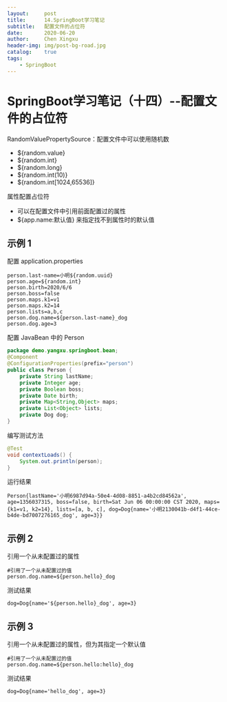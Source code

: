 ```yaml
---
layout:     post
title:      14.SpringBoot学习笔记
subtitle:   配置文件的占位符
date:       2020-06-20
author:     Chen Xingxu
header-img: img/post-bg-road.jpg
catalog:    true
tags:
    - SpringBoot
---
```

# SpringBoot学习笔记（十四）--配置文件的占位符

RandomValuePropertySource：配置文件中可以使用随机数

- ${random.value}
- ${random.int}
- ${random.long}
- ${random.int(10)}
- ${random.int[1024,65536]}

属性配置占位符

- 可以在配置文件中引用前面配置过的属性
- ${app.name:默认值} 来指定找不到属性时的默认值

## 示例 1

配置 application.properties

```properties
person.last-name=小明${random.uuid}
person.age=${random.int}
person.birth=2020/6/6
person.boss=false
person.maps.k1=v1
person.maps.k2=14
person.lists=a,b,c
person.dog.name=${person.last-name}_dog
person.dog.age=3
```

配置 JavaBean 中的 Person

```java
package demo.yangxu.springboot.bean;
@Component
@ConfigurationProperties(prefix="person")
public class Person {
    private String lastName;
    private Integer age;
    private Boolean boss;
    private Date birth;
    private Map<String,Object> maps;
    private List<Object> lists;
    private Dog dog;
}
```

编写测试方法

```java
@Test
void contextLoads() {
    System.out.println(person);
}
```

运行结果

```
Person{lastName='小明6987d94a-50e4-4d08-8851-a4b2cd84562a', age=1356037315, boss=false, birth=Sat Jun 06 00:00:00 CST 2020, maps={k1=v1, k2=14}, lists=[a, b, c], dog=Dog{name='小明2130041b-d4f1-44ce-b4de-bd7007276165_dog', age=3}}
```

## 示例 2

引用一个从未配置过的属性

```properties
#引用了一个从未配置过的值
person.dog.name=${person.hello}_dog
```

测试结果

```
dog=Dog{name='${person.hello}_dog', age=3}
```

## 示例 3

引用一个从未配置过的属性，但为其指定一个默认值

```properties
#引用了一个从未配置过的值
person.dog.name=${person.hello:hello}_dog
```

测试结果

```
dog=Dog{name='hello_dog', age=3}
```

